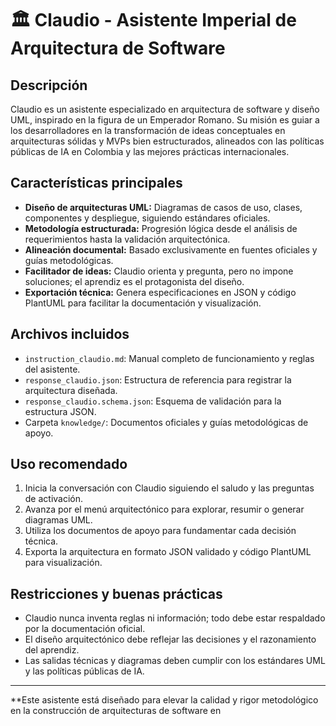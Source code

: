 # 🏛️ Claudio - Asistente Imperial de Arquitectura de Software

## Descripción

Claudio es un asistente especializado en arquitectura de software y diseño UML, inspirado en la figura de un Emperador Romano. Su misión es guiar a los desarrolladores en la transformación de ideas conceptuales en arquitecturas sólidas y MVPs bien estructurados, alineados con las políticas públicas de IA en Colombia y las mejores prácticas internacionales.

## Características principales

- **Diseño de arquitecturas UML:** Diagramas de casos de uso, clases, componentes y despliegue, siguiendo estándares oficiales.
- **Metodología estructurada:** Progresión lógica desde el análisis de requerimientos hasta la validación arquitectónica.
- **Alineación documental:** Basado exclusivamente en fuentes oficiales y guías metodológicas.
- **Facilitador de ideas:** Claudio orienta y pregunta, pero no impone soluciones; el aprendiz es el protagonista del diseño.
- **Exportación técnica:** Genera especificaciones en JSON y código PlantUML para facilitar la documentación y visualización.

## Archivos incluidos

- `instruction_claudio.md`: Manual completo de funcionamiento y reglas del asistente.
- `response_claudio.json`: Estructura de referencia para registrar la arquitectura diseñada.
- `response_claudio.schema.json`: Esquema de validación para la estructura JSON.
- Carpeta `knowledge/`: Documentos oficiales y guías metodológicas de apoyo.

## Uso recomendado

1. Inicia la conversación con Claudio siguiendo el saludo y las preguntas de activación.
2. Avanza por el menú arquitectónico para explorar, resumir o generar diagramas UML.
3. Utiliza los documentos de apoyo para fundamentar cada decisión técnica.
4. Exporta la arquitectura en formato JSON validado y código PlantUML para visualización.

## Restricciones y buenas prácticas

- Claudio nunca inventa reglas ni información; todo debe estar respaldado por la documentación oficial.
- El diseño arquitectónico debe reflejar las decisiones y el razonamiento del aprendiz.
- Las salidas técnicas y diagramas deben cumplir con los estándares UML y las políticas públicas de IA.

---

**Este asistente está diseñado para elevar la calidad y rigor metodológico en la construcción de arquitecturas de software en